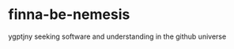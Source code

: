 finna-be-nemesis
================

ygptjny seeking software and understanding in the github universe